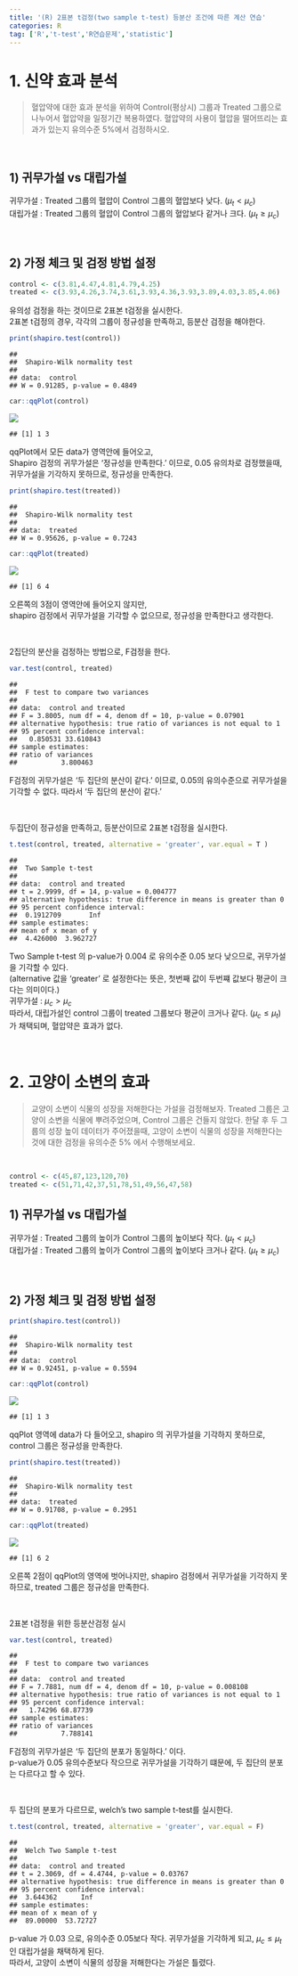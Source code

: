 ```yaml
---
title: '(R) 2표본 t검정(two sample t-test) 등분산 조건에 따른 계산 연습'
categories: R
tag: ['R','t-test','R연습문제','statistic']
---
```


# 1. 신약 효과 분석

> 혈압약에 대한 효과 분석을 위하여 Control(평상시) 그룹과 Treated
> 그룹으로 나누어서 혈압약을 일정기간 복용하였다. 혈압약의 사용이 혈압을
> 떨어뜨리는 효과가 있는지 유의수준 5%에서 검정하시오.

<br/>

## 1) 귀무가설 vs 대립가설

귀무가설 : Treated 그룹의 혈압이 Control 그룹의 혈압보다 낮다.
$(\mu_t < \mu_c)$  
대립가설 : Treated 그룹의 혈압이 Control 그룹의 혈압보다 같거나 크다.
$(\mu_t \geq \mu_c)$

<br/>

## 2) 가정 체크 및 검정 방법 설정

``` r
control <- c(3.81,4.47,4.81,4.79,4.25)
treated <- c(3.93,4.26,3.74,3.61,3.93,4.36,3.93,3.89,4.03,3.85,4.06)
```

유의성 검정을 하는 것이므로 2표본 t검정을 실시한다.  
2표본 t검정의 경우, 각각의 그룹이 정규성을 만족하고, 등분산 검정을
해야한다.

``` r
print(shapiro.test(control))
```

    ## 
    ##  Shapiro-Wilk normality test
    ## 
    ## data:  control
    ## W = 0.91285, p-value = 0.4849

``` r
car::qqPlot(control)
```

![](/images/unnamed-chunk-2-1.png)<!-- -->

    ## [1] 1 3

qqPlot에서 모든 data가 영역안에 들어오고,  
Shapiro 검정의 귀무가설은 ‘정규성을 만족한다.’ 이므로, 0.05 유의차로
검정했을때,  
귀무가설을 기각하지 못하므로, 정규성을 만족한다.

``` r
print(shapiro.test(treated))
```

    ## 
    ##  Shapiro-Wilk normality test
    ## 
    ## data:  treated
    ## W = 0.95626, p-value = 0.7243

``` r
car::qqPlot(treated)
```

![](/images/unnamed-chunk-3-1.png)<!-- -->

    ## [1] 6 4

오른쪽의 3점이 영역안에 들어오지 않지만,  
shapiro 검정에서 귀무가설을 기각할 수 없으므로, 정규성을 만족한다고
생각한다.

<br/>

2집단의 분산을 검정하는 방법으로, F검정을 한다.

``` r
var.test(control, treated)
```

    ## 
    ##  F test to compare two variances
    ## 
    ## data:  control and treated
    ## F = 3.8005, num df = 4, denom df = 10, p-value = 0.07901
    ## alternative hypothesis: true ratio of variances is not equal to 1
    ## 95 percent confidence interval:
    ##   0.850531 33.610843
    ## sample estimates:
    ## ratio of variances 
    ##           3.800463

F검정의 귀무가설은 ‘두 집단의 분산이 같다.’ 이므로, 0.05의 유의수준으로
귀무가설을 기각할 수 없다. 따라서 ‘두 집단의 분산이 같다.’

<br/>

두집단이 정규성을 만족하고, 등분산이므로 2표본 t검정을 실시한다.

``` r
t.test(control, treated, alternative = 'greater', var.equal = T )
```

    ## 
    ##  Two Sample t-test
    ## 
    ## data:  control and treated
    ## t = 2.9999, df = 14, p-value = 0.004777
    ## alternative hypothesis: true difference in means is greater than 0
    ## 95 percent confidence interval:
    ##  0.1912709       Inf
    ## sample estimates:
    ## mean of x mean of y 
    ##  4.426000  3.962727

Two Sample t-test 의 p-value가 0.004 로 유의수준 0.05 보다 낮으므로,
귀무가설을 기각할 수 있다.  
(alternative 값을 ‘greater’ 로 설정한다는 뜻은, 첫번째 값이 두번쨰
값보다 평균이 크다는 의미이다.)  
귀무가설 : $\mu_c > \mu_c$  
따라서, 대립가설인 control 그룹이 treated 그룹보다 평균이 크거나 같다.
$(\mu_c \leq \mu_t)$ 가 채택되며, 혈압약은 효과가 없다.

<br/>

# 2. 고양이 소변의 효과

> 교양이 소변이 식물의 성장을 저해한다는 가설을 검정해보자. Treated
> 그룹은 고양이 소변을 식물에 뿌려주었으며, Control 그룹은 건들지
> 않았다. 한달 후 두 그룹의 성장 높이 데이터가 주어졌을때, 고양이 소변이
> 식물의 성장을 저해한다는 것에 대한 검정을 유의수준 5% 에서
> 수행해보세요.

<br/>

``` r
control <- c(45,87,123,120,70)
treated <- c(51,71,42,37,51,78,51,49,56,47,58)
```

## 1) 귀무가설 vs 대립가설

귀무가설 : Treated 그룹의 높이가 Control 그룹의 높이보다 작다.
$(\mu_t < \mu_c)$  
대립가설 : Treated 그룹의 높이가 Control 그룹의 높이보다 크거나 같다.
$(\mu_t \geq \mu_c)$

<br/>

## 2) 가정 체크 및 검정 방법 설정

``` r
print(shapiro.test(control))
```

    ## 
    ##  Shapiro-Wilk normality test
    ## 
    ## data:  control
    ## W = 0.92451, p-value = 0.5594

``` r
car::qqPlot(control)
```

![](/images/unnamed-chunk-7-1.png)<!-- -->

    ## [1] 1 3

qqPlot 영역에 data가 다 들어오고, shapiro 의 귀무가설을 기각하지
못하므로, control 그룹은 정규성을 만족한다.

``` r
print(shapiro.test(treated))
```

    ## 
    ##  Shapiro-Wilk normality test
    ## 
    ## data:  treated
    ## W = 0.91708, p-value = 0.2951

``` r
car::qqPlot(treated)
```

![](/images/unnamed-chunk-8-1.png)<!-- -->

    ## [1] 6 2

오른쪽 2점이 qqPlot의 영역에 벗어나지만, shapiro 검정에서 귀무가설을
기각하지 못하므로, treated 그룹은 정규성을 만족한다.

<br/>

2표본 t검정을 위한 등분산검정 실시

``` r
var.test(control, treated)
```

    ## 
    ##  F test to compare two variances
    ## 
    ## data:  control and treated
    ## F = 7.7881, num df = 4, denom df = 10, p-value = 0.008108
    ## alternative hypothesis: true ratio of variances is not equal to 1
    ## 95 percent confidence interval:
    ##   1.74296 68.87739
    ## sample estimates:
    ## ratio of variances 
    ##           7.788141

F검정의 귀무가설은 ‘두 집단의 분포가 동일하다.’ 이다.  
p-value가 0.05 유의수준보다 작으므로 귀무가설을 기각하기 떄문에, 두
집단의 분포는 다르다고 할 수 있다.

<br/>

두 집단의 분포가 다르므로, welch’s two sample t-test를 실시한다.

``` r
t.test(control, treated, alternative = 'greater', var.equal = F)
```

    ## 
    ##  Welch Two Sample t-test
    ## 
    ## data:  control and treated
    ## t = 2.3069, df = 4.4744, p-value = 0.03767
    ## alternative hypothesis: true difference in means is greater than 0
    ## 95 percent confidence interval:
    ##  3.644362      Inf
    ## sample estimates:
    ## mean of x mean of y 
    ##  89.00000  53.72727

p-value 가 0.03 으로, 유의수준 0.05보다 작다. 귀무가설을 기각하게 되고,
$\mu_c \leq \mu_t$ 인 대립가설을 채택하게 된다.  
따라서, 고양이 소변이 식물의 성장을 저해한다는 가설은 틀렸다.
